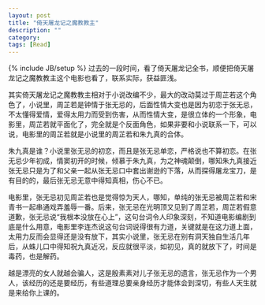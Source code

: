 ```yaml
---
layout: post
title: "倚天屠龙记之魔教教主"
description: ""
category: 
tags: [Read]
---
```

{% include JB/setup %}
过去的一段时间，看了倚天屠龙记全书，顺便把倚天屠龙记之魔教教主这个电影也看了，联系实际，获益匪浅。

其实倚天屠龙记之魔教教主相对于小说改编不少，最大的改动莫过于周芷若这个角色了，小说里，周芷若是钟情于张无忌的，后面性情大变也是因为初恋于张无忌，不太懂得爱情，爱得太用力而受到伤害，从而性情大变，是很立体的一个形象，电影里，周芷若就平面化了，完全就是个反面角色，如果非要和小说联系一下，可以说，电影里的周芷若就是小说里的周芷若和朱九真的合体。

朱九真是谁？小说里张无忌的初恋，而且是张无忌单恋，严格说也不算初恋。在张无忌少年初成，情窦初开的时候，倾慕于朱九真，为之神魂颠倒，哪知朱九真接近张无忌只是为了和父亲一起从张无忌口中套出谢逊的下落，从而探得屠龙宝刀，是有目的的，最后张无忌无意中得知真相，伤心不已。

电影里，张无忌初见周芷若也是觉得惊为天人，哪知，单纯的张无忌被周芷若和宋青书一起串通戏弄羞辱一番。后来，张无忌在光明顶又见到了周芷若，周芷若假意道歉，张无忌说“我根本没放在心上”，这句台词令人印象深刻，不知道电影编剧到底是什么用意，电影里李连杰说这句台词说得很有力道，关键就是在这力道上面，太用力反而会显得还是没有放下，其实小说里，张无忌在别有洞天独自生活几年后，从蛛儿口中得知祝九真近况，反应就很平淡，如初见，真的就放下了，时间是毒药，也是解药。

越是漂亮的女人就越会骗人，这是殷素素对儿子张无忌的遗言，张无忌作为一个男人，该经历的还是要经历，有些道理总要亲身经历才能体会到深切，有些人天生就是来给你上课的。
